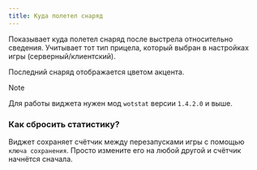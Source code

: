 ```yaml
---
title: Куда полетел снаряд
---
```


Показывает куда полетел снаряд после выстрела относительно сведения. Учитывает тот тип прицела, который выбран в настройках игры (серверный/клиентский).

Последний снаряд отображается цветом акцента.

> [!NOTE]
> Для работы виджета нужен мод `wotstat` версии `1.4.2.0` и выше.

### Как сбросить статистику?
Виджет сохраняет счётчик между перезапусками игры с помощью `ключа сохранения`. Просто измените его на любой другой и счётчик начнётся сначала.
